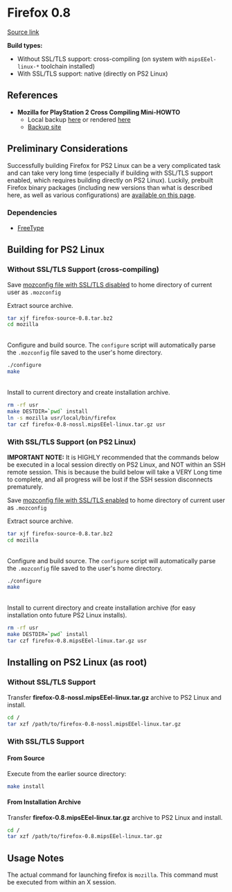 # Firefox 0.8

[Source link](https://ftp.mozilla.org/pub/firefox/releases/0.8/firefox-source-0.8.tar.bz2)  

**Build types:**
* Without SSL/TLS support: cross-compiling (on system with ```mipsEEel-linux-*``` toolchain installed)
* With SSL/TLS support: native (directly on PS2 Linux)

## References

* **Mozilla for PlayStation 2 Cross Compiling Mini-HOWTO**
  * Local backup [here](moz_cross_1.0.1.html) or rendered [here](https://html-preview.github.io/?url=https://github.com/Bort-Millipede/PS2Linux_BrainDump/blob/main/Software%20Installation/Toolchain/moz_cross_1.0.1.html)
  * [Backup site](http://ps2linux.no-ip.info/playstation2-linux.com/download/mozilla-ps2/moz_cross_1.0.1.html)

## Preliminary Considerations

Successfully building Firefox for PS2 Linux can be a very complicated task and can take very long time (especially if building with SSL/TLS support enabled, which requires building directly on PS2 Linux). Luckily, prebuilt Firefox binary packages (including new versions than what is described here, as well as various configurations) are [available on this page](https://ps2linux.no-ip.info/playstation2-linux.com/projects/mozilla-ps2.html).

### Dependencies

* [FreeType](../FreeType)

## Building for PS2 Linux

### Without SSL/TLS Support (cross-compiling)

Save [mozconfig file with SSL/TLS disabled](mozconfig-nossl) to home directory of current user as ```.mozconfig```

Extract source archive.
```bash
tar xjf firefox-source-0.8.tar.bz2
cd mozilla
```

&nbsp;  
Configure and build source. The ```configure``` script will automatically parse the ```.mozconfig``` file saved to the user's home directory.
```bash
./configure
make
```

&nbsp;  
Install to current directory and create installation archive.
```bash
rm -rf usr
make DESTDIR=`pwd` install
ln -s mozilla usr/local/bin/firefox
tar czf firefox-0.8-nossl.mipsEEel-linux.tar.gz usr
```

### With SSL/TLS Support (on PS2 Linux)

**IMPORTANT NOTE:** It is HIGHLY recommended that the commands below be executed in a local session directly on PS2 Linux, and NOT within an SSH remote session. This is because the build below will take a VERY Long time to complete, and all progress will be lost if the SSH session disconnects prematurely.

Save [mozconfig file with SSL/TLS enabled](mozconfig-ssl) to home directory of current user as ```.mozconfig```

Extract source archive.
```bash
tar xjf firefox-source-0.8.tar.bz2
cd mozilla
```

&nbsp;  
Configure and build source. The ```configure``` script will automatically parse the ```.mozconfig``` file saved to the user's home directory.
```bash
./configure
make
```

&nbsp;  
Install to current directory and create installation archive (for easy installation onto future PS2 Linux installs).
```bash
rm -rf usr
make DESTDIR=`pwd` install
tar czf firefox-0.8.mipsEEel-linux.tar.gz usr
```

## Installing on PS2 Linux (as root)

### Without SSL/TLS Support

Transfer **firefox-0.8-nossl.mipsEEel-linux.tar.gz** archive to PS2 Linux and install.
```bash
cd /
tar xzf /path/to/firefox-0.8-nossl.mipsEEel-linux.tar.gz
```

### With SSL/TLS Support

#### From Source

Execute from the earlier source directory:
```bash
make install
```

#### From Installation Archive

Transfer **firefox-0.8.mipsEEel-linux.tar.gz** archive to PS2 Linux and install.
```bash
cd /
tar xzf /path/to/firefox-0.8.mipsEEel-linux.tar.gz
```

## Usage Notes

The actual command for launching firefox is ```mozilla```. This command must be executed from within an X session.

